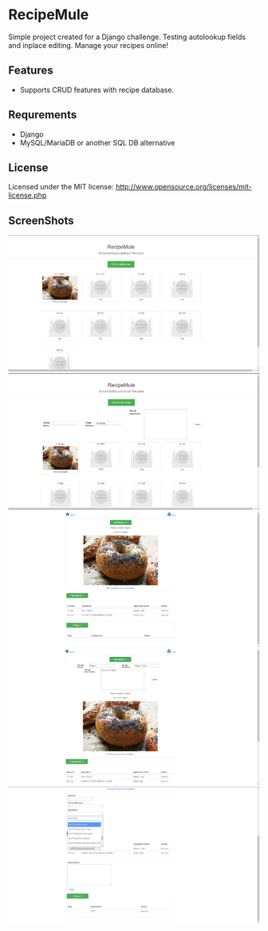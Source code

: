 RecipeMule
================
Simple project created for a Django challenge. Testing autolookup fields and inplace editing. Manage your recipes online!

Features
--------
* Supports CRUD features with recipe database.

Requrements
-----------
* Django
* MySQL/MariaDB or another SQL DB alternative

License
-------
Licensed under the MIT license: http://www.opensource.org/licenses/mit-license.php  

ScreenShots
------------
![SCREENSHOT1](https://github.com/harmonyideas/RecipeMule/blob/master/IMG/MULE1.PNG)    
![SCREENSHOT2](https://github.com/harmonyideas/RecipeMule/blob/master/IMG/MULE2.PNG)    
![SCREENSHOT3](https://github.com/harmonyideas/RecipeMule/blob/master/IMG/MULE3.PNG)  
![SCREENSHOT4](https://github.com/harmonyideas/RecipeMule/blob/master/IMG/MULE4.PNG)  
![SCREENSHOT5](https://github.com/harmonyideas/RecipeMule/blob/master/IMG/MULE5.PNG)  
